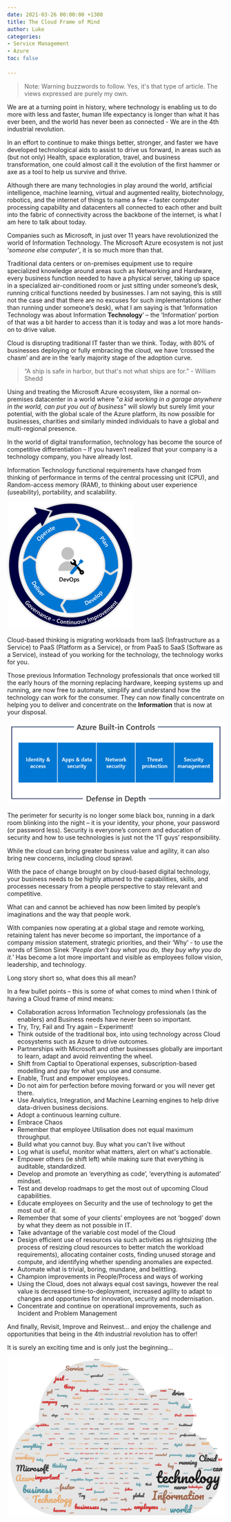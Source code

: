 ```yaml
---
date: 2021-03-26 00:00:00 +1300
title: The Cloud Frame of Mind
author: Luke
categories:
- Service Management
- Azure
toc: false

---
```

> Note: Warning buzzwords to follow. Yes, it's that type of article. The views expressed are purely my own.

We are at a turning point in history, where technology is enabling us to do more with less and faster, human life expectancy is longer than what it has ever been, and the world has never been as connected - We are in the 4th industrial revolution.

In an effort to continue to make things better, stronger, and faster we have developed technological aids to assist to drive us forward, in areas such as (but not only) Health, space exploration, travel, and business transformation, one could almost call it the evolution of the first hammer or axe as a tool to help us survive and thrive.

Although there are many technologies in play around the world, artificial intelligence, machine learning, virtual and augmented reality, biotechnology, robotics, and the internet of things to name a few – faster computer processing capability and datacenters all connected to each other and built into the fabric of connectivity across the backbone of the internet, is what I am here to talk about today.

Companies such as Microsoft, in just over 11 years have revolutionized the world of Information Technology. The Microsoft Azure ecosystem is not just ‘_someone else computer’_, it is so much more than that.

Traditional data centers or on-premises equipment use to require specialized knowledge around areas such as Networking and Hardware, every business function needed to have a physical server, taking up space in a specialized air-conditioned room or just sitting under someone’s desk, running critical functions needed by businesses. I am not saying, this is still not the case and that there are no excuses for such implementations (other than running under someone’s desk), what I am saying is that ‘Information Technology was about Information **Technology**’ – the ‘Information’ portion of that was a bit harder to access than it is today and was a lot more hands-on to drive value.

Cloud is disrupting traditional IT faster than we think. Today, with 80% of businesses deploying or fully embracing the cloud, we have ‘crossed the chasm’ and are in the ‘early majority stage of the adoption curve.

> “A ship is safe in harbor, but that's not what ships are for.” - William Shedd

Using and treating the Microsoft Azure ecosystem, like a normal on-premises datacenter in a world where "_a kid working in a garage anywhere in the world, can put you out of business"_ will slowly but surely limit your potential, with the global scale of the Azure platform, its now possible for businesses, charities and similarly minded individuals to have a global and multi-regional presence.

In the world of digital transformation, technology has become the source of competitive differentiation – If you haven’t realized that your company is a technology company, you have already lost.

Information Technology functional requirements have changed from thinking of performance in terms of the central processing unit (CPU), and Random-access memory (RAM), to thinking about user experience (useability), portability, and scalability.

![](/uploads/devops.png "Azure DevOps")

Cloud-based thinking is migrating workloads from IaaS (Infrastructure as a Service) to PaaS (Platform as a Service), or from PaaS to SaaS (Software as a Service), instead of you working for the technology, the technology works for you. 

Those previous Information Technology professionals that once worked till the early hours of the morning replacing hardware, keeping systems up and running, are now free to automate, simplify and understand how the technology can work for the consumer. They can now finally concentrate on helping you to deliver and concentrate on the **Information** that is now at your disposal.

![](/uploads/azurebuiltincontrols.png)

The perimeter for security is no longer some black box, running in a dark room blinking into the night – it is your identity, your phone, your password (or password less). Security is everyone’s concern and education of security and how to use technologies is just not the ‘IT guys’ responsibility.

While the cloud can bring greater business value and agility, it can also bring new concerns, including cloud sprawl.

With the pace of change brought on by cloud-based digital technology, your business needs to be highly attuned to the capabilities, skills, and processes necessary from a people perspective to stay relevant and competitive.

What can and cannot be achieved has now been limited by people’s imaginations and the way that people work.

With companies now operating at a global stage and remote working, retaining talent has never become so important, the importance of a company mission statement, strategic priorities, and their ‘Why’ - to use the words of Simon Sinek _‘People don't buy what you do, they buy why you do it._’ Has become a lot more important and visible as employees follow vision, leadership, and technology.

Long story short so, what does this all mean? 

In a few bullet points – this is some of what comes to mind when I think of having a Cloud frame of mind means:

* Collaboration across Information Technology professionals (as the enablers) and Business needs have never been so important.
* Try, Try, Fail and Try again – Experiment!
* Think outside of the traditional box, into using technology across Cloud ecosystems such as Azure to drive outcomes.
* Partnerships with Microsoft and other businesses globally are important to learn, adapt and avoid reinventing the wheel.
* Shift from Captial to Operational expenses, subscription-based modelling and pay for what you use and consume.
* Enable, Trust and empower employees.
* Do not aim for perfection before moving forward or you will never get there.
* Use Analytics, Integration, and Machine Learning engines to help drive data-driven business decisions.
* Adopt a continuous learning culture.
* Embrace Chaos
* Remember that employee Utilisation does not equal maximum throughput.
* Build what you cannot buy. Buy what you can't live without
* Log what is useful, monitor what matters, alert on what's actionable.
* Empower others (ie shift left) while making sure that everything is auditable, standardized.
* Develop and promote an ‘everything as code’, ‘everything is automated’ mindset.
* Test and develop roadmaps to get the most out of upcoming Cloud capabilities.
* Educate employees on Security and the use of technology to get the most out of it.
* Remember that some of your clients’ employees are not ‘bogged’ down by what they deem as not possible in IT.
* Take advantage of the variable cost model of the Cloud
* Design efficient use of resources via such activities as rightsizing (the process of resizing cloud resources to better match the workload requirements), allocating container costs, finding unused storage and compute, and identifying whether spending anomalies are expected.
* Automate what is trivial, boring, mundane, and belittling.
* Champion improvements in People/Process and ways of working
* Using the Cloud, does not always equal cost savings, however the real value is decreased time-to-deployment, increased agility to adapt to changes and opportunies for innovation, security and modernisation.
* Concentrate and continue on operational improvements, such as Incident and Problem Management

And finally, Revisit, Improve and Reinvest... and enjoy the challenge and opportunities that being in the 4th industrial revolution has to offer! 

It is surely an exciting time and is only just the beginning...

![](/uploads/map.png "Word Cloud")